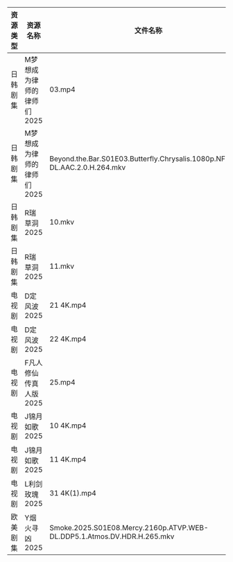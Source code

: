 | 资源类型 | 资源名称            | 文件名称                                                                        | 分享链接                                 | 更新时间                |
| ---- | --------------- | --------------------------------------------------------------------------- | ------------------------------------ | ------------------- |
| 日韩剧集 | M梦想成为律师的律师们2025 | 03.mp4                                                                      | https://pan.quark.cn/s/d4ecaff7fa34  | 2025-08-10 01:26:09 |
| 日韩剧集 | M梦想成为律师的律师们2025 | Beyond.the.Bar.S01E03.Butterfly.Chrysalis.1080p.NF.WEB-DL.AAC.2.0.H.264.mkv | https://pan.quark.cn/s/d4ecaff7fa34  | 2025-08-10 10:25:56 |
| 日韩剧集 | R瑞草洞2025        | 10.mkv                                                                      | https://pan.quark.cn/s/649fc8f75449  | 2025-08-10 01:30:28 |
| 日韩剧集 | R瑞草洞2025        | 11.mkv                                                                      | https://pan.quark.cn/s/649fc8f75449  | 2025-08-10 01:30:31 |
| 电视剧  | D定风波2025        | 21 4K.mp4                                                                   | https://www.alipan.com/s/JczfVyDN3cU | 2025-08-10 10:01:07 |
| 电视剧  | D定风波2025        | 22 4K.mp4                                                                   | https://www.alipan.com/s/JczfVyDN3cU | 2025-08-10 10:01:07 |
| 电视剧  | F凡人修仙传真人版2025   | 25.mp4                                                                      | https://www.alipan.com/s/Nv8hxtNv9F1 | 2025-08-10 16:01:13 |
| 电视剧  | J锦月如歌2025       | 10 4K.mp4                                                                   | https://www.alipan.com/s/jdpjNxUdeEZ | 2025-08-10 10:01:23 |
| 电视剧  | J锦月如歌2025       | 11 4K.mp4                                                                   | https://www.alipan.com/s/jdpjNxUdeEZ | 2025-08-10 10:01:23 |
| 电视剧  | L利剑玫瑰2025       | 31 4K(1).mp4                                                                | https://www.alipan.com/s/rhnmZAsByum | 2025-08-10 10:01:32 |
| 欧美剧集 | Y烟火寻凶2025       | Smoke.2025.S01E08.Mercy.2160p.ATVP.WEB-DL.DDP5.1.Atmos.DV.HDR.H.265.mkv     | https://pan.quark.cn/s/96d5d0ce3ae2  | 2025-08-10 10:38:00 |
